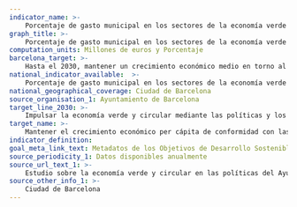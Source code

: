 ```yaml
---
indicator_name: >-
    Porcentaje de gasto municipal en los sectores de la economía verde y circular sobre el total del presupuesto liquidado
graph_title: >-
    Porcentaje de gasto municipal en los sectores de la economía verde y circular sobre el total del presupuesto liquidado
computation_units: Millones de euros y Porcentaje
barcelona_target: >-
    Hasta el 2030, mantener un crecimiento económico medio en torno al 1,2 % anual, centrando el nuevo crecimiento en la economía verde y circular, así como en el sector digital
national_indicator_available:  >-
    Porcentaje de gasto municipal en los sectores de la economía verde y circular sobre el total del presupuesto liquidado
national_geographical_coverage: Ciudad de Barcelona
source_organisation_1: Ayuntamiento de Barcelona
target_line_2030: >-
    Impulsar la economía verde y circular mediante las políticas y los servicios municipales. Meta 2030: no determinada
target_name: >-
    Mantener el crecimiento económico per cápita de conformidad con las circunstancias nacionales y, en particular, un crecimiento del producto interior bruto de al menos el 7 % anual en los países menos avanzados
indicator_definition:
goal_meta_link_text: Metadatos de los Objetivos de Desarrollo Sostenible de las Naciones Unidas (pdf 894kB)
source_periodicity_1: Datos disponibles anualmente
source_url_text_1: >-
    Estudio sobre la economía verde y circular en las políticas del Ayuntamiento de Barcelona 
source_other_info_1: >-
    Ciudad de Barcelona
---
```


